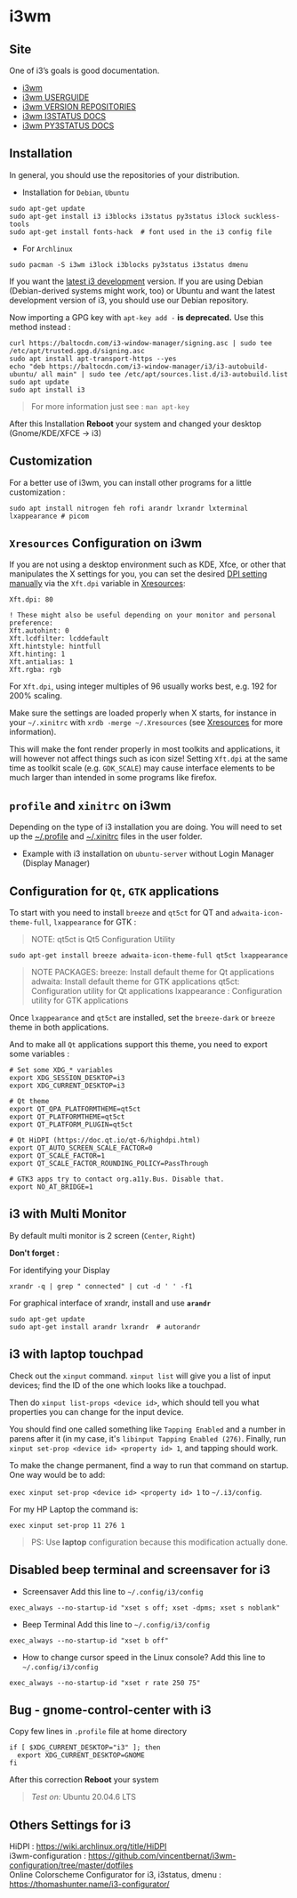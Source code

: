 # i3wm

## Site
One of i3’s goals is good documentation.

* [i3wm](https://i3wm.org/)
* [i3wm USERGUIDE](https://i3wm.org/docs/userguide.html)
* [i3wm VERSION REPOSITORIES](https://i3wm.org/docs/repositories.html)
* [i3wm I3STATUS DOCS](https://i3wm.org/docs/i3status.html)
* [i3wm PY3STATUS DOCS](https://i3wm.org/docs/user-contributed/py3status.html)

## Installation
In general, you should use the repositories of your distribution.
* Installation for `Debian`, `Ubuntu`
```shell
sudo apt-get update
sudo apt-get install i3 i3blocks i3status py3status i3lock suckless-tools
sudo apt-get install fonts-hack  # font used in the i3 config file
```

* For `Archlinux`
```shell
sudo pacman -S i3wm i3lock i3blocks py3status i3status dmenu
```

If you want the [latest i3 development](https://i3wm.org/docs/repositories.html) version.
If you are using Debian (Debian-derived systems might work, too) or Ubuntu and want the latest development version of i3, you should use our Debian repository.

Now importing a GPG key with `apt-key add -` **is deprecated.** Use this method instead :
```shell
curl https://baltocdn.com/i3-window-manager/signing.asc | sudo tee /etc/apt/trusted.gpg.d/signing.asc
sudo apt install apt-transport-https --yes
echo "deb https://baltocdn.com/i3-window-manager/i3/i3-autobuild-ubuntu/ all main" | sudo tee /etc/apt/sources.list.d/i3-autobuild.list
sudo apt update
sudo apt install i3
```
> For more information just see : `man apt-key`

After this Installation **Reboot** your system and changed your desktop (Gnome/KDE/XFCE -> i3)

## Customization
For a better use of i3wm, you can install other programs for a little customization :
```shell
sudo apt install nitrogen feh rofi arandr lxrandr lxterminal lxappearance # picom
```

## `Xresources` Configuration on i3wm
If you are not using a desktop environment such as KDE, Xfce, or other that manipulates the X settings for you, you can set the desired [DPI setting manually](https://wiki.archlinux.org/title/HiDPI) via the `Xft.dpi` variable in [Xresources](https://gist.github.com/PhineasPhreak/c286cc729da190bc0852c08d72158b53):
```
Xft.dpi: 80

! These might also be useful depending on your monitor and personal preference:
Xft.autohint: 0
Xft.lcdfilter: lcddefault
Xft.hintstyle: hintfull
Xft.hinting: 1
Xft.antialias: 1
Xft.rgba: rgb
```

For `Xft.dpi`, using integer multiples of 96 usually works best, e.g. 192 for 200% scaling.

Make sure the settings are loaded properly when X starts, for instance in your `~/.xinitrc` with `xrdb -merge ~/.Xresources` (see [Xresources](https://wiki.archlinux.org/title/Xresources) for more information).

This will make the font render properly in most toolkits and applications, it will however not affect things such as icon size! Setting `Xft.dpi` at the same time as toolkit scale (e.g. `GDK_SCALE`) may cause interface elements to be much larger than intended in some programs like firefox.

## `profile` and `xinitrc` on i3wm
Depending on the type of i3 installation you are doing.
You will need to set up the [~/.profile](https://gist.github.com/PhineasPhreak/0801c2c5bac8edd47cb65232ddce1e7d) and [~/.xinitrc](https://gist.github.com/PhineasPhreak/793345f482b5642bb9b9303fccd55410) files in the user folder.
* Example with i3 installation on `ubuntu-server` without Login Manager (Display Manager)

## Configuration for `Qt`, `GTK` applications
To start with you need to install `breeze` and `qt5ct` for QT and `adwaita-icon-theme-full`, `lxappearance` for GTK :
> NOTE: qt5ct is Qt5 Configuration Utility
```shell
sudo apt-get install breeze adwaita-icon-theme-full qt5ct lxappearance
```
> NOTE PACKAGES:
> breeze: Install default theme for Qt applications
> adwaita: Install default theme for GTK applications
> qt5ct: Configuration utility for Qt applications
> lxappearance : Configuration utility for GTK applications

Once `lxappearance` and `qt5ct` are installed, set the `breeze-dark` or `breeze` theme in both applications.

And to make all `Qt` applications support this theme, you need to export some variables :
```shell
# Set some XDG_* variables
export XDG_SESSION_DESKTOP=i3
export XDG_CURRENT_DESKTOP=i3

# Qt theme
export QT_QPA_PLATFORMTHEME=qt5ct
export QT_PLATFORMTHEME=qt5ct
export QT_PLATFORM_PLUGIN=qt5ct

# Qt HiDPI (https://doc.qt.io/qt-6/highdpi.html)
export QT_AUTO_SCREEN_SCALE_FACTOR=0
export QT_SCALE_FACTOR=1
export QT_SCALE_FACTOR_ROUNDING_POLICY=PassThrough

# GTK3 apps try to contact org.a11y.Bus. Disable that.
export NO_AT_BRIDGE=1
```

## i3 with Multi Monitor
By default multi monitor is 2 screen (`Center`, `Right`)

**Don't forget :**

For identifying your Display
```shell
xrandr -q | grep " connected" | cut -d ' ' -f1
```
For graphical interface of xrandr, install and use **`arandr`**
```
sudo apt-get update
sudo apt-get install arandr lxrandr  # autorandr
```

## i3 with laptop touchpad
Check out the `xinput` command. `xinput list` will give you a list of input devices; find the ID of the one which looks like a touchpad.

Then do `xinput list-props <device id>`, which should tell you what properties you can change for the input device.

You should find one called something like `Tapping Enabled` and a number in parens after it (in my case, it's `libinput Tapping Enabled (276)`. Finally, run `xinput set-prop <device id> <property id> 1`, and tapping should work.

To make the change permanent, find a way to run that command on startup. One way would be to add:

`exec xinput set-prop <device id> <property id> 1` to `~/.i3/config`.

For my HP Laptop the command is:

`exec xinput set-prop 11 276 1`

> PS: Use **laptop** configuration because this modification actually done.

## Disabled beep terminal and screensaver for i3
* Screensaver
Add this line to `~/.config/i3/config`

`exec_always --no-startup-id "xset s off; xset -dpms; xset s noblank"`

* Beep Terminal
Add this line to `~/.config/i3/config`

`exec_always --no-startup-id "xset b off"`

* How to change cursor speed in the Linux console?
Add this line to `~/.config/i3/config`

`exec_always --no-startup-id "xset r rate 250 75"`

## Bug - gnome-control-center with i3
Copy few lines in `.profile` file at home directory
```
if [ $XDG_CURRENT_DESKTOP="i3" ]; then
  export XDG_CURRENT_DESKTOP=GNOME
fi
```
After this correction **Reboot** your system
> *Test on:* Ubuntu 20.04.6 LTS

## Others Settings for i3
HiDPI : https://wiki.archlinux.org/title/HiDPI \
i3wm-configuration : https://github.com/vincentbernat/i3wm-configuration/tree/master/dotfiles \
Online Colorscheme Configurator for i3, i3status, dmenu : https://thomashunter.name/i3-configurator/

